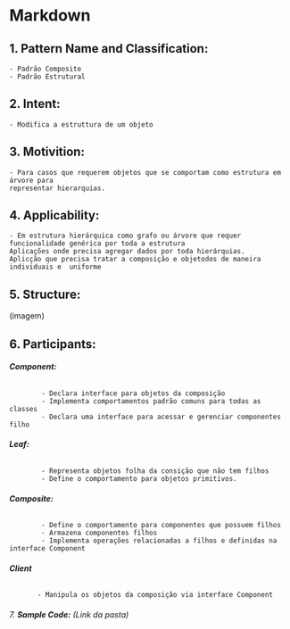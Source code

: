 
# **Markdown**

## 1. **Pattern Name and Classification:**
    - Padrão Composite
    - Padrão Estrutural

## 2. **Intent:**
    - Modifica a estruttura de um objeto

## 3. **Motivition:**
    - Para casos que requerem objetos que se comportam como estrutura em árvore para
    representar hierarquias.

## 4. **Applicability:**
    - Em estrutura hierárquica como grafo ou árvore que requer funcionalidade genérica por toda a estrutura
    Aplicações onde precisa agregar dados por toda hierárquias.
    Aplicção que precisa tratar a composição e objetodos de maneira individuais e  uniforme

## 5. **Structure:**

 (imagem)

## 6. **Participants:**

######    **Component:**
            - Declara interface para objetos da composição
            - Implementa comportamentos padrão comuns para todas as classes
            - Declara uma interface para acessar e gerenciar componentes filho

######    **Leaf:**
            - Representa objetos folha da consição que não tem filhos
            - Define o comportamento para objetos primitivos.

######    **Composite:**
            - Define o comportamento para componentes que possuem filhos
            - Armazena componentes filhos
            - Implementa operações relacionadas a filhos e definidas na interface Component

######    **Client**
           - Manipula os objetos da composição via interface Component    

###### 7. **Sample Code:** (Link da pasta)